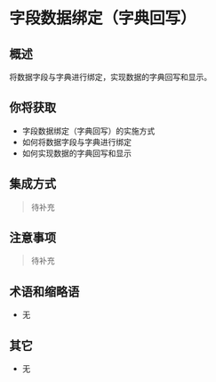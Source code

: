 # 字段数据绑定（字典回写）

## 概述

将数据字段与字典进行绑定，实现数据的字典回写和显示。

## 你将获取

- 字段数据绑定（字典回写）的实施方式
- 如何将数据字段与字典进行绑定
- 如何实现数据的字典回写和显示


## 集成方式

> 待补充

## 注意事项

> 待补充

## 术语和缩略语

- 无

## 其它

- 无
